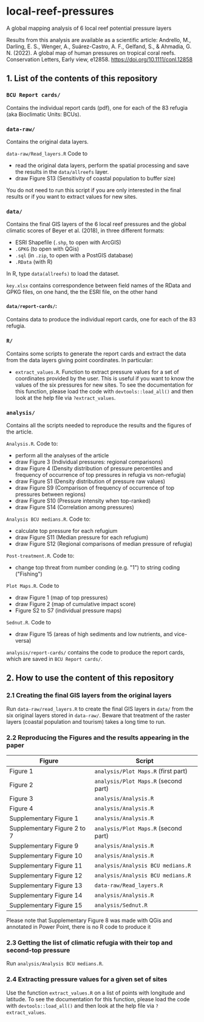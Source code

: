 # local-reef-pressures
A global mapping analysis of 6 local reef potential pressure layers

Results from this analysis are available as a scientific article:
Andrello, M., Darling, E. S., Wenger, A., Suárez-Castro, A. F., Gelfand, S., & Ahmadia, G. N. (2022). A global map of human pressures on tropical coral reefs. Conservation Letters, Early view, e12858. https://doi.org/10.1111/conl.12858


## 1. List of the contents of this repository

### `BCU Report cards/`

Contains the individual report cards (pdf), one for each of the 83 refugia (aka Bioclimatic Units: BCUs).

### `data-raw/` 

Contains the original data layers.

`data-raw/Read_layers.R` Code to

- read the original data layers, perform the spatial processing and save the results in the `data/allreefs` layer.
- draw Figure S13 (Sensitivity of coastal population to buffer size)

You do not need to run this script if you are only interested in the final results or if you want to extract values for new sites.

### `data/`

Contains the final GIS layers of the 6 local reef pressures and the global climatic scores of Beyer et al. (2018), in three different formats:

- ESRI Shapefile (`.shp`, to open with ArcGIS)
- `.GPKG` (to open with QGis)
- `.sql` (in `.zip`, to open with a PostGIS database)
- `.RData` (with R)

In R, type `data(allreefs)` to load the dataset.

`key.xlsx` contains correspondence between field names of the RData and GPKG files, on one hand, the the ESRI file, on the other hand

#### `data/report-cards/`:

Contains data to produce the individual report cards, one for each of the 83 refugia.

### `R/`

Contains some scripts to generate the report cards and extract the data from the data layers giving point coordinates. In particular:

- `extract_values.R`. Function to extract pressure values for a set of coordinates provided by the user. This is useful if you want to know the values of the six pressures for new sites. To see the documentation for this function, please load the code with `devtools::load_all()` and then look at the help file via `?extract_values`.

### `analysis/`

Contains all the scripts needed to reproduce the results and the figures of the article.

`Analysis.R`. Code to:

- perform all the analyses of the article
- draw Figure 3 (Individual pressures: regional comparisons)
- draw Figure 4 (Density distribution of pressure percentiles and frequency of occurrence of top pressures in refugia vs non-refugia)
- draw Figure S1 (Density distribution of pressure raw values)
- draw Figure S9 (Comparison of frequency of occurrence of top pressures between regions)
- draw Figure S10 (Pressure intensity when top-ranked)
- draw Figure S14 (Correlation among pressures)


`Analysis BCU medians.R`. Code to:

- calculate top pressure for each refugium
- draw Figure S11 (Median pressure for each refugium)
- draw Figure S12 (Regional comparisons of median pressure of refugia)


`Post-treatment.R`. Code to:

- change top threat from number conding (e.g. "1") to string coding ("Fishing")


`Plot Maps.R`. Code to

- draw Figure 1 (map of top pressures)
- draw Figure 2 (map of cumulative impact score)
- Figure S2 to S7 (individual pressure maps)

`Sednut.R`. Code to

- draw Figure 15 (areas of high sediments and low nutrients, and vice-versa)


`analysis/report-cards/` contains the code to produce the report cards, which are saved in `BCU Report cards/`.


## 2. How to use the content of this repository

### 2.1 Creating the final GIS layers from the original layers

Run `data-raw/read_layers.R` to create the final GIS layers in `data/` from the six original layers stored in `data-raw/`. Beware that treatment of the raster layers (coastal population and tourism) takes a long time to run.

### 2.2 Reproducing the Figures and the results appearing in the paper

Figure | Script
--- | ---
Figure 1 | `analysis/Plot Maps.R` (first part)
Figure 2 | `analysis/Plot Maps.R` (second part)
Figure 3 | `analysis/Analysis.R`
Figure 4 | `analysis/Analysis.R`
Supplementary Figure 1 | `analysis/Analysis.R`
Supplementary Figure 2 to 7 | `analysis/Plot Maps.R` (second part)
Supplementary Figure 9 | `analysis/Analysis.R`
Supplementary Figure 10 | `analysis/Analysis.R`
Supplementary Figure 11 | `analysis/Analysis BCU medians.R`
Supplementary Figure 12 | `analysis/Analysis BCU medians.R`
Supplementary Figure 13 | `data-raw/Read_layers.R`
Supplementary Figure 14 | `analysis/Analysis.R`
Supplementary Figure 15 | `analysis/Sednut.R`

Please note that Supplementary Figure 8 was made with QGis and annotated in Power Point, there is no R code to produce it

### 2.3 Getting the list of climatic refugia with their top and second-top pressure
Run `analysis/Analysis BCU medians.R`.

### 2.4 Extracting pressure values for a given set of sites
Use the function `extract_values.R` on a list of points with longitude and latitude. To see the documentation for this function, please load the code with `devtools::load_all()` and then look at the help file via `?extract_values`.
